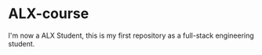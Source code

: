 # ALX-course
I'm now a ALX Student, this is my first repository as a full-stack engineering student.
